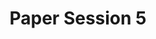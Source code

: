 ---
slug: paper-session-5
type: event
event_type: Paper Session
title: Paper Session 5
venue: Vogelfrei
date_time: Thursday, April 19th, 11:30
schedule:
    -   time: t11:30
        item: $live-coding-and-education-a-practical-experience
    -   time: t11:50
        item: $towards-another-transdiscipline-art-techno-science-and-as-and
    -   time: t12:10
        item: $the-meaning-of-live-from-art-without-audience-to-programs-users
    -   time: t12:30
        item: Questions
---